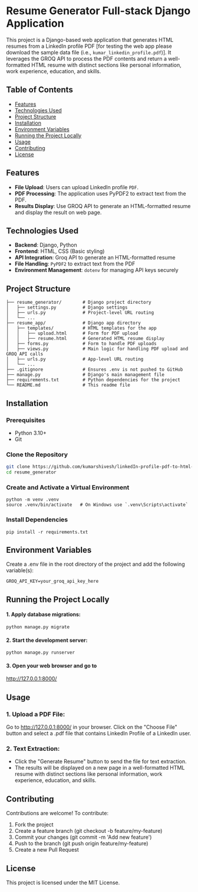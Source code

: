 # Resume Generator Full-stack Django Application

This project is a Django-based web application that generates HTML resumes from a LinkedIn profile PDF [for testing the web app please download the sample data file (i.e., `kumar_linkedin_profile.pdf`)]. It leverages the GROQ API to process the PDF contents and return a well-formatted HTML resume with distinct sections like personal information, work experience, education, and skills.

## Table of Contents
- [Features](#features)
- [Technologies Used](#technologies-used)
- [Project Structure](#project-structure)
- [Installation](#installation)
- [Environment Variables](#environment-variables)
- [Running the Project Locally](#running-the-project-locally)
- [Usage](#usage)
- [Contributing](#contributing)
- [License](#license)

## Features

- **File Upload**: Users can upload LinkedIn profile `PDF`.
- **PDF Processing**: The application uses PyPDF2 to extract text from the PDF.
- **Results Display**: Use GROQ API to generate an HTML-formatted resume and display the result on web page.


## Technologies Used

- **Backend**: Django, Python
- **Frontend**: HTML, CSS (Basic styling)
- **API Integration**: Groq API to generate an HTML-formatted resume
- **File Handling**: `PyPDF2` to extract text from the PDF
- **Environment Management**: `dotenv` for managing API keys securely

## Project Structure

```
├── resume_generator/        # Django project directory
│   ├── settings.py          # Django settings
│   ├── urls.py              # Project-level URL routing
│   └── ...
├── resume_app/              # Django app directory
│   ├── templates/           # HTML templates for the app
│   │   ├── upload.html      # Form for PDF upload
│   │   ├── resume.html      # Generated HTML resume display
│   ├── forms.py             # Form to handle PDF uploads
│   ├── views.py             # Main logic for handling PDF upload and GROQ API calls
│   ├── urls.py              # App-level URL routing
│   └── ...
├── .gitignore               # Ensures .env is not pushed to GitHub
├── manage.py                # Django's main management file
├── requirements.txt         # Python dependencies for the project
└── README.md                # This readme file
```

## Installation

### Prerequisites

- Python 3.10+
- Git

### Clone the Repository

```bash
git clone https://github.com/kumarshivesh/linkedIn-profile-pdf-to-html-resume-generator.git
cd resume_generator
```

### Create and Activate a Virtual Environment

```
python -m venv .venv
source .venv/bin/activate   # On Windows use `.venv\Scripts\activate`
```

### Install Dependencies

```
pip install -r requirements.txt
```

## Environment Variables

Create a .env file in the root directory of the project and add the following variable(s):

```
GROQ_API_KEY=your_groq_api_key_here
```

## Running the Project Locally

#### 1. Apply database migrations:

```
python manage.py migrate
```

#### 2. Start the development server:
```
python manage.py runserver
```

#### 3. Open your web browser and go to 

http://127.0.0.1:8000/

## Usage

### 1. Upload a PDF File:

Go to http://127.0.0.1:8000/ in your browser.
Click on the "Choose File" button and select a .pdf file that contains LinkedIn Profile of a LinkedIn user.


### 2. Text Extraction:

- Click the "Generate Resume" button to send the file for text extraction.
- The results will be displayed on a new page in a well-formatted HTML resume with distinct sections like personal information, work experience, education, and skills.

## Contributing

Contributions are welcome! To contribute:

1. Fork the project
2. Create a feature branch (git checkout -b feature/my-feature)
3. Commit your changes (git commit -m 'Add new feature')
4. Push to the branch (git push origin feature/my-feature)
5. Create a new Pull Request

## License

This project is licensed under the MIT License. 



